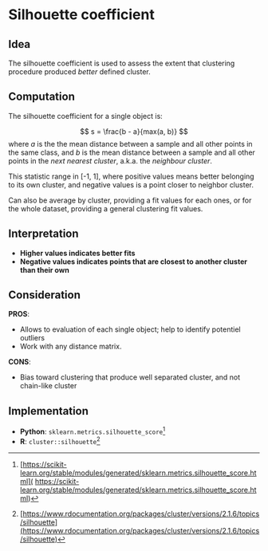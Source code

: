 # Silhouette coefficient

## Idea

The silhouette coefficient is used to assess the extent that clustering procedure produced *better* defined cluster.

## Computation

The silhouette coefficient for a single object is:

$$ s = \frac{b - a}{max(a, b)} $$
where $a$ is the the mean distance between a sample and all other points in the same class, and $b$ is the mean distance between a sample and all other points in the *next nearest cluster*, a.k.a. the *neighbour cluster*.

This statistic range in \[-1, 1\], where positive values means better belonging to its own cluster, and negative values is a point closer to neighbor cluster.

Can also be average by cluster, providing a fit values for each ones, or
for the whole dataset, providing a general clustering fit values.

## Interpretation

- **Higher values indicates better fits**
- **Negative values indicates points that are closest to another
  cluster than their own**

## Consideration

**PROS**:
- Allows to evaluation of each single object; help to identify potentiel outliers
- Work with any distance matrix.

**CONS**:
- Bias toward clustering that produce well separated cluster, and not chain-like cluster

## Implementation

- **Python**: `sklearn.metrics.silhouette_score`[^ref1]
- **R**: `cluster::silhouette`[^ref2]

[^ref1]: [https://scikit-learn.org/stable/modules/generated/sklearn.metrics.silhouette_score.html]( https://scikit-learn.org/stable/modules/generated/sklearn.metrics.silhouette_score.html)
[^ref2]:
    [https://www.rdocumentation.org/packages/cluster/versions/2.1.6/topics/silhouette](https://www.rdocumentation.org/packages/cluster/versions/2.1.6/topics/silhouette)
